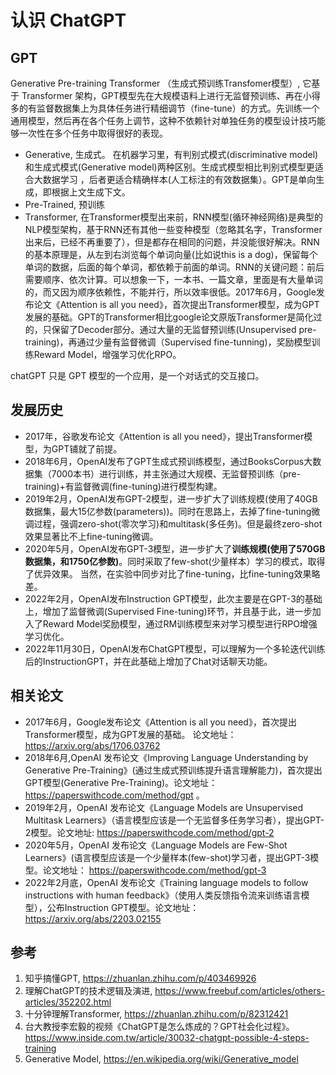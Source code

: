 <!---
markmeta_author: 斜风
markmeta_date: 2023-03-28
markmeta_title: ChatGPT
markmeta_categories: 思考
markmeta_tags: think
-->

# 认识 ChatGPT

## GPT

Generative Pre-training Transformer （生成式预训练Transfomer模型）, 它基于 Transformer 架构，GPT模型先在大规模语料上进行无监督预训练、再在小得多的有监督数据集上为具体任务进行精细调节（fine-tune）的方式。先训练一个通用模型，然后再在各个任务上调节，这种不依赖针对单独任务的模型设计技巧能够一次性在多个任务中取得很好的表现。

- Generative, 生成式。 在机器学习里，有判别式模式(discriminative model)和生成式模式(Generative model)两种区别。生成式模型相比判别式模型更适合大数据学习 ，后者更适合精确样本(人工标注的有效数据集）。GPT是单向生成，即根据上文生成下文。
- Pre-Trained, 预训练
- Transformer, 在Transformer模型出来前，RNN模型(循环神经网络)是典型的NLP模型架构，基于RNN还有其他一些变种模型（忽略其名字，Transformer出来后，已经不再重要了），但是都存在相同的问题，并没能很好解决。RNN的基本原理是，从左到右浏览每个单词向量(比如说this is a dog)，保留每个单词的数据，后面的每个单词，都依赖于前面的单词。RNN的关键问题：前后需要顺序、依次计算。可以想象一下，一本书、一篇文章，里面是有大量单词的，而又因为顺序依赖性，不能并行，所以效率很低。2017年6月，Google发布论文《Attention is all you need》，首次提出Transformer模型，成为GPT发展的基础。GPT的Transformer相比google论文原版Transformer是简化过的，只保留了Decoder部分。通过大量的无监督预训练(Unsupervised pre-training)，再通过少量有监督微调（Supervised fine-tunning)，奖励模型训练Reward Model，增强学习优化RPO。

chatGPT 只是 GPT 模型的一个应用，是一个对话式的交互接口。

## 发展历史

- 2017年，谷歌发布论文《Attention is all you need》，提出Transformer模型，为GPT铺就了前提。
- 2018年6月，OpenAI发布了GPT生成式预训练模型，通过BooksCorpus大数据集（7000本书）进行训练，并主张通过大规模、无监督预训练（pre-training)+有监督微调(fine-tuning)进行模型构建。
- 2019年2月，OpenAI发布GPT-2模型，进一步扩大了训练规模(使用了40GB数据集，最大15亿参数(parameters))。同时在思路上，去掉了fine-tuning微调过程，强调zero-shot(零次学习)和multitask(多任务)。但是最终zero-shot效果显著比不上fine-tuning微调。
- 2020年5月，OpenAI发布GPT-3模型，进一步扩大了**训练规模(使用了570GB数据集，和1750亿参数)**。同时采取了few-shot(少量样本）学习的模式，取得了优异效果。 当然，在实验中同步对比了fine-tuning，比fine-tuning效果略差。
- 2022年2月，OpenAI发布Instruction GPT模型，此次主要是在GPT-3的基础上，增加了监督微调(Supervised Fine-tuning)环节，并且基于此，进一步加入了Reward Model奖励模型，通过RM训练模型来对学习模型进行RPO增强学习优化。
- 2022年11月30日，OpenAI发布ChatGPT模型，可以理解为一个多轮迭代训练后的InstructionGPT，并在此基础上增加了Chat对话聊天功能。


## 相关论文

- 2017年6月，Google发布论文《Attention is all you need》，首次提出Transformer模型，成为GPT发展的基础。 论文地址： https://arxiv.org/abs/1706.03762
- 2018年6月,OpenAI 发布论文《Improving Language Understanding by Generative Pre-Training》(通过生成式预训练提升语言理解能力)，首次提出GPT模型(Generative Pre-Training)。论文地址： https://paperswithcode.com/method/gpt 。
- 2019年2月，OpenAI 发布论文《Language Models are Unsupervised Multitask Learners》（语言模型应该是一个无监督多任务学习者），提出GPT-2模型。论文地址: https://paperswithcode.com/method/gpt-2
- 2020年5月，OpenAI 发布论文《Language Models are Few-Shot Learners》(语言模型应该是一个少量样本(few-shot)学习者，提出GPT-3模型。论文地址： https://paperswithcode.com/method/gpt-3
- 2022年2月底，OpenAI 发布论文《Training language models to follow instructions with human feedback》（使用人类反馈指令流来训练语言模型），公布Instruction GPT模型。论文地址： https://arxiv.org/abs/2203.02155


## 参考

1. 知乎搞懂GPT, https://zhuanlan.zhihu.com/p/403469926
2. 理解ChatGPT的技术逻辑及演进, https://www.freebuf.com/articles/others-articles/352202.html
3. 十分钟理解Transformer, https://zhuanlan.zhihu.com/p/82312421
4. 台大教授李宏毅的视频《ChatGPT是怎么炼成的？GPT社会化过程》。https://www.inside.com.tw/article/30032-chatgpt-possible-4-steps-training
5. Generative Model, https://en.wikipedia.org/wiki/Generative_model